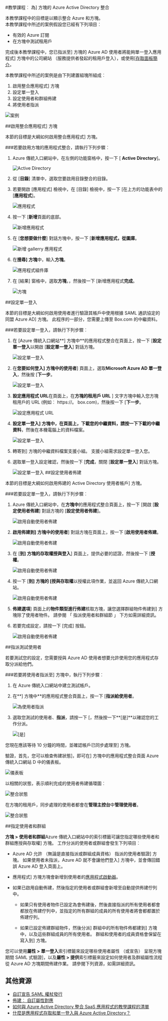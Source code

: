 <properties 
    pageTitle="教學課程︰ 為] 方塊的 Azure Active Directory 整合 |Microsoft Azure" 
    description="瞭解如何使用 Azure Active Directory 中的方塊，來啟用單一登入，自動化佈建和更多 ！" 
    services="active-directory" 
    authors="jeevansd"  
    documentationCenter="na" 
    manager="femila"/>
<tags 
    ms.service="active-directory" 
    ms.devlang="na" 
    ms.topic="article" 
    ms.tgt_pltfrm="na" 
    ms.workload="identity" 
    ms.date="09/29/2016" 
    ms.author="jeedes" />




#<a name="tutorial-azure-active-directory-integration-with-box"></a>教學課程︰ 為] 方塊的 Azure Active Directory 整合


  
本教學課程中的目標是以顯示整合 Azure 和方塊。  
本教學課程中所述的案例假設您已經有下列項目︰

-   有效的 Azure 訂閱
-   在方塊中測試租用戶
  
完成後本教學課程中，您已指派至] 方塊的 Azure AD 使用者將能夠單一登入應用程式] 方塊中的公司網站 （服務提供者發起的租用戶登入），或使用[[存取面板簡介](active-directory-saas-access-panel-introduction.md)。
  
本教學課程中所述的案例是由下列建置組塊所組成︰

1.  啟用整合應用程式] 方塊
2.  設定單一登入
3.  設定使用者和群組佈建
4.  將使用者指派

![案例](./media/active-directory-saas-box-tutorial/IC769537.png "案例")



##<a name="enabling-the-application-integration-for-box"></a>啟用整合應用程式] 方塊
  
本節的目標是大綱如何啟用整合應用程式] 方塊。

###<a name="to-enable-the-application-integration-for-box-perform-the-following-steps"></a>若要啟用方塊的應用程式整合，請執行下列步驟︰

1.  Azure 傳統入口網站中，在左側的功能窗格中，按一下 [ **Active Directory**]。

    ![Active Directory](./media/active-directory-saas-box-tutorial/IC700993.png "Active Directory")

2.  從 [**目錄**] 清單中，選取您要啟用目錄整合的目錄。

3.  若要開啟 [應用程式] 檢視中，在 [目錄] 檢視中，按一下 [在上方的功能表中的 [**應用程式**]。

    ![應用程式](./media/active-directory-saas-box-tutorial/IC700994.png "應用程式")

4.  按一下 [**新增**頁面的底部。

    ![新增應用程式](./media/active-directory-saas-box-tutorial/IC749321.png "新增應用程式")

5.  在 [**您想要做什麼**] 對話方塊中，按一下 [**新增應用程式，從圖庫**。

    ![新增 gallerry 應用程式](./media/active-directory-saas-box-tutorial/IC749322.png "新增 gallerry 應用程式")

6.  在**搜尋] 方塊**中，輸入**方塊**。

    ![應用程式組件庫](./media/active-directory-saas-box-tutorial/IC701023.png "應用程式組件庫")

7.  在 [結果] 窗格中，選取**方塊**，，然後按一下 [新增應用程式**完成**。

    ![方塊](./media/active-directory-saas-box-tutorial/IC701024.png "方塊")



##<a name="configuring-single-sign-on"></a>設定單一登入
  
本節的目標是大綱如何啟用使用者進行驗證其帳戶中使用根據 SAML 通訊協定的同盟 Azure AD] 方塊。 此程序的一部分，您需要上傳至 Box.com 的中繼資料。

###<a name="to-configure-single-sign-on-perform-the-following-steps"></a>若要設定單一登入，請執行下列步驟︰

1.  在 [Azure 傳統入口網站**] 方塊中**的應用程式整合在頁面上，按一下 [**設定單一登入**以開啟 [**設定單一登入**] 對話方塊。

    ![設定單一登入](./media/active-directory-saas-box-tutorial/IC769538.png "設定單一登入")

2.  在**您要如何登入] 方塊中的使用者**] 頁面上，選取**Microsoft Azure AD 單一登入**，然後按 [**下一步**。

    ![設定單一登入](./media/active-directory-saas-box-tutorial/IC769539.png "設定單一登入")

3.  **設定應用程式 URL**在頁面上，在**方塊的租用戶 URL** ] 文字方塊中輸入您方塊租用戶的 URL (例如︰ https://<mydomainname>。 box.com)，然後按一下 [**下一步**。

    ![設定應用程式 URL](./media/active-directory-saas-box-tutorial/IC669826.png "設定應用程式 URL")

4.  **設定單一登入] 方塊中，**在頁面上，下載您的中繼資料，請按一下**下載的中繼資料**，然後在本機電腦上的資料檔案。

    ![設定單一登入](./media/active-directory-saas-box-tutorial/IC669824.png "設定單一登入")

5.  轉寄到] 方塊的中繼資料檔案支援小組。 支援小組需求設定單一登入您。

6.  選取單一登入設定確認，然後按一下 [**完成**，關閉 [**設定單一登入**] 對話方塊。

    ![設定單一登入](./media/active-directory-saas-box-tutorial/IC769540.png "設定單一登入")
##<a name="configuring-user-provisioning"></a>設定使用者佈建
  
本節的目標是大綱如何啟用佈建的 Active Directory 使用者帳戶] 方塊。

###<a name="to-configure-single-sign-on-perform-the-following-steps"></a>若要設定單一登入，請執行下列步驟︰

1. Azure 傳統入口網站中，在**方塊中**的應用程式整合頁面上，按一下 [開啟 [**設定使用者佈建**] 對話方塊的 [**設定使用者佈建**]。 

    ![啟用自動使用者佈建](./media/active-directory-saas-box-tutorial/IC769541.png "啟用自動使用者佈建")

2. **啟用佈建到] 方塊中的使用者**] 對話方塊在頁面上，按一下 [**啟用使用者佈建**。 

    ![啟用自動使用者佈建](./media/active-directory-saas-box-tutorial/IC769544.png "啟用自動使用者佈建")

3. 在 [**到] 方塊的存取權授與登入**] 頁面上，提供必要的認證，然後按一下 [**授權**。 

    ![啟用自動使用者佈建](./media/active-directory-saas-box-tutorial/IC769546.png "啟用自動使用者佈建")


4. 按一下 [**到] 方塊的 [授與存取權**以授權此項作業，並返回 Azure 傳統入口網站。 

    ![啟用自動使用者佈建](./media/active-directory-saas-box-tutorial/IC769549.png "啟用自動使用者佈建")


5. **佈建選項**] 頁面上的**物件類型進行佈建**核取方塊，讓您選擇群組物件佈建到] 方塊除了使用者物件。  請參閱 「 指派使用者和群組節 」 下方如需詳細資訊。


6. 若要完成設定，請按一下 [完成] 按鈕。 

    ![啟用自動使用者佈建](./media/active-directory-saas-box-tutorial/IC769551.png "啟用自動使用者佈建")



##<a name="assigning-a-test-user"></a>指派測試使用者
  
若要測試您的設定，您需要授與 Azure AD 使用者想要允許使用您的應用程式存取分派給他們。

###<a name="to-assign-users-to-box-perform-the-following-steps"></a>若要將使用者指派至] 方塊中，執行下列步驟︰

1. 在 Azure 傳統入口網站中建立測試帳戶。

2. 在**] 方塊中**的應用程式整合頁面上，按一下 [**指派給使用者**。 

    ![為使用者指派](./media/active-directory-saas-box-tutorial/IC769552.png "為使用者指派")

3.  選取您測試的使用者、**指派**，請按一下 [，然後按一下**[是]**以確認您的工作分派。 

    ![[是]](./media/active-directory-saas-box-tutorial/IC767830.png "[是]")
  
您現在應該等待 10 分鐘的時間，並確認帳戶已同步處理至] 方塊。

驗證，首先，您可以檢查佈建狀態]，即可在] 方塊中的應用程式整合頁面 Azure 傳統入口網站 D 中的儀表板。

![儀表板](./media/active-directory-saas-box-tutorial/IC769553.png "儀表板")

以相關的狀態，表示順利完成的使用者佈建循環圖︰

![整合狀態](./media/active-directory-saas-box-tutorial/IC769555.png "整合狀態")


在方塊的租用戶，同步處理的使用者都會在**管理主控台**中**管理使用者**。

![整合狀態](./media/active-directory-saas-box-tutorial/IC769556.png "整合狀態")


##<a name="assigning-users-and-groups"></a>指定使用者和群組

**方塊 > 使用者和群組**Azure 傳統入口網站中的索引標籤可讓您指定哪些使用者和群組應授與存取權] 方塊。 工作分派的使用者或群組會發生下列項目︰

* Azure AD 允許 （無論是直接指派或群組成員資格） 指派的使用者驗證] 方塊。 如果使用者未指派，Azure AD 就不會讓他們登入] 方塊中，並會傳回錯誤 Azure AD 登入頁面上。

* 應用程式] 方塊方塊會新增到使用者的[應用程式啟動器](active-directory-appssoaccess-whatis.md#deploying-azure-ad-integrated-applications-to-users)。

* 如果已啟用自動佈建，然後指定的使用者或群組會新增至自動提供佈建佇列中。

    * 如果只有使用者物件已設定為會佈建後，然後直接指派的所有使用者都會都放在佈建佇列中，並指定的所有群組的成員的所有使用者將會都都置於佈建佇列。 
    
    * 如果已設定佈建群組物件，然後分派] 群組中的所有物件佈都建到] 方塊中，以及這些群組成員的所有使用者。 群組和使用者的成員資格會保留在寫入到] 方塊。
    
您可以使用**屬性 > 單一登入**索引標籤來設定哪些使用者屬性 （或宣告） 呈現方塊期間 SAML 式驗證]，以及**屬性 > 提供**索引標籤來設定如何使用者及群組屬性流程從 Azure AD 方塊期間佈建作業。 請參閱下列資源，如需詳細資訊。


## <a name="additional-resources"></a>其他資源

* [自訂宣告 SAML 權杖發行](active-directory-saml-claims-customization.md)
* [佈建︰ 自訂屬性對應](active-directory-saas-customizing-attribute-mappings.md)
* [如何與 Azure Active Directory 整合 SaaS 應用程式的教學課程的清單](active-directory-saas-tutorial-list.md)
* [什麼是應用程式存取和單一登入與 Azure Active Directory？](active-directory-appssoaccess-whatis.md)
